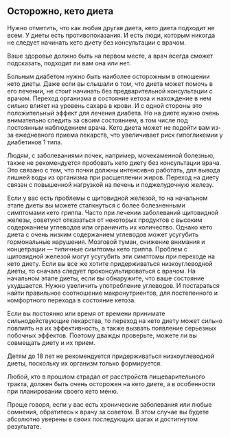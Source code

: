 ## Осторожно, кето диета

Нужно отметить, что как любая другая диета, кето диета подходит не всем. У диеты есть противопоказания. И есть люди, которым никогда не следует начинать кето диету без консультации с врачом.

Ваше здоровье должно быть на первом месте, а врач всегда сможет подсказать, подходит ли вам она или нет. 

Больным диабетом нужно быть наиболее осторожным в отношении кето диеты. Даже если вы слышали о том, что диета может помочь в его лечении, не стоит начинать без предварительной консультации с врачом. Переход организма в состояние кетоза и нахождение в нем сильно влияет на уровень сахара в крови. И с одной стороны это положительный эффект для лечения диабета. Но на диете нужно очень внимательно следить за своим состоянием, в том числе под постоянным наблюдением врача. Кето диета может не подойти вам из-за ежедневного приема лекарств, что увеличивает риск гипогликемии у диабетиков 1 типа.

Людям, с заболеваниями почек, например, мочекаменной болезнью, также не рекомендуется пробовать кето диету без консультации врача. Это связано с тем, что почки должны интенсивно работать, для вывода лишней воды из организма при расщеплении жиров. Переход на диету связан с повышенной нагрузкой на печень и поджелудочную железу.

Если у вас есть проблемы с щитовидной железой, то на начальном этапе диеты вы можете сталкнуться с более болезненными симптомами кето гриппа. Часто при лечении заболеваний щитовидной железы, советуют отказаться от некоторых продуктов с высоким содержанием углеводов или ограничить их количество. Однако кето диета с очень низким содержанием углеводов может усугубить гормональные нарушения. Мозговой туман, снижение внимания и концетрации — типичные симптомы кето гриппа. Проблем с щитовидной железой могут усугубить эти симптомы при переходе на кето диету. Если вы все же хотите придерживаться низкоуглеводной диеты, то сначала следует проконсультироваться с врачом. На начальном этапе диеты, если вы обнаружите, что ваше состояние ухудшается. Нужно увеличить употребление углеводов. И постараться найти правильное соотношение макронутриентов, для постепенного и комфортного перехода в состояние кетоза.

Если вы постоянно или время от времени принимате сильнодействующие лекарства, то переход на кето диету может сильно повлиять на их эффективность, а также вызвать появление серьезных побочных эффектов. Поэтому дважды проверьте, можете ли вы совмещать диету и их прием.

Детям до 18 лет не рекомендуется придерживаться низкоуглеводной диеты, поскольку их организм только формируется. 

Любой, кто в прошлом страдал от расстройств пищеварительного тракта, должен быть очень осторожен на кето диете, а в особенности при планировании своего кето меню.

Проще говоря, если у вас есть хронические заболевания или любые сомнения, обратитесь к врачу за советом. В этом случае вы будете абсолютно уверены в своих последующих шагах и достигнутом результате.